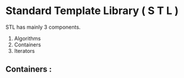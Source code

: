 # Standard Template Library ( S T L )

STL has mainly 3 components.

1. Algorithms
2. Containers
3. Iterators

## Containers :

​	